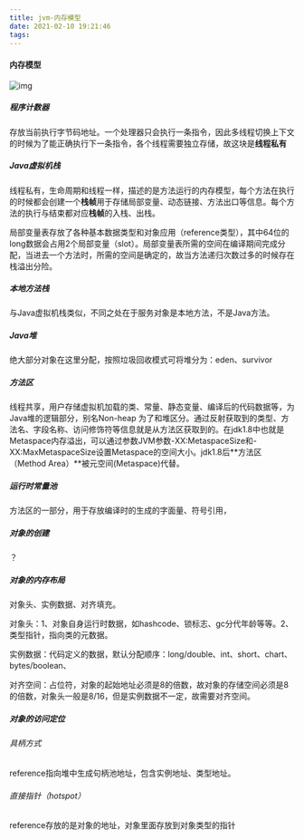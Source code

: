 ```yaml
---
title: jvm-内存模型
date: 2021-02-10 19:21:46
tags:
---
```


#### 内存模型

![img](https://pic1.zhimg.com/80/v2-354d31865d1fb3362f5a1ca938f9a770_1440w.jpg)

##### 程序计数器

存放当前执行字节码地址。一个处理器只会执行一条指令，因此多线程切换上下文的时候为了能正确执行下一条指令，各个线程需要独立存储，故这块是**线程私有**

##### Java虚拟机栈

线程私有，生命周期和线程一样，描述的是方法运行的内存模型，每个方法在执行的时候都会创建一个**栈帧**用于存储局部变量、动态链接、方法出口等信息。每个方法的执行与结束都对应**栈帧**的入栈、出栈。

局部变量表存放了各种基本数据类型和对象应用（reference类型），其中64位的long数据会占用2个局部变量（slot）。局部变量表所需的空间在编译期间完成分配，当进去一个方法时，所需的空间是确定的，故当方法递归次数过多的时候存在栈溢出分险。

##### 本地方法栈

与Java虚拟机栈类似，不同之处在于服务对象是本地方法，不是Java方法。

##### Java堆

绝大部分对象在这里分配，按照垃圾回收模式可将堆分为：eden、survivor

##### 方法区

线程共享，用户存储虚拟机加载的类、常量、静态变量、编译后的代码数据等，为Java堆的逻辑部分，别名Non-heap 为了和堆区分。通过反射获取到的类型、方法名、字段名称、访问修饰符等信息就是从方法区获取到的。在jdk1.8中也就是Metaspace内存溢出，可以通过参数JVM参数-XX:MetaspaceSize和-XX:MaxMetaspaceSize设置Metaspace的空间大小。jdk1.8后**方法区（Method Area）**被元空间(Metaspace)代替。

##### 运行时常量池

方法区的一部分，用于存放编译时的生成的字面量、符号引用，

##### 对象的创建

？

##### 对象的内存布局

对象头、实例数据、对齐填充。

对象头：1、对象自身运行时数据，如hashcode、锁标志、gc分代年龄等等。2、类型指针，指向类的元数据。

实例数据：代码定义的数据，默认分配顺序：long/double、int、short、chart、bytes/boolean、

对齐空间：占位符，对象的起始地址必须是8的倍数，故对象的存储空间必须是8的倍数，对象头一般是8/16，但是实例数据不一定，故需要对齐空间。

##### 对象的访问定位

###### 具柄方式

reference指向堆中生成句柄池地址，包含实例地址、类型地址。

###### 直接指针（hotspot）

reference存放的是对象的地址，对象里面存放到对象类型的指针